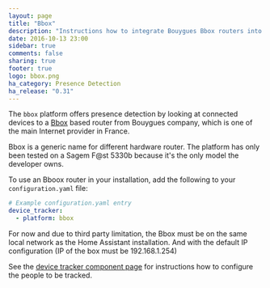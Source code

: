 ```yaml
---
layout: page
title: "Bbox"
description: "Instructions how to integrate Bouygues Bbox routers into Home Assistant."
date: 2016-10-13 23:00
sidebar: true
comments: false
sharing: true
footer: true
logo: bbox.png
ha_category: Presence Detection
ha_release: "0.31"
---
```



The `bbox` platform offers presence detection by looking at connected devices to a [Bbox](https://fr.wikipedia.org/wiki/Bbox) based router from Bouygues company, which is one of the main Internet provider in France.

<p class='note'>
Bbox is a generic name for different hardware router. The platform has only been tested on a Sagem F@st 5330b because it's the only model the developer owns. 
</p>

To use an Bboox router in your installation, add the following to your `configuration.yaml` file:

```yaml
# Example configuration.yaml entry
device_tracker:
  - platform: bbox
```

<p class='note warning'>
For now and due to third party limitation, the Bbox must be on the same local network as the Home Assistant installation. And with the default IP configuration (IP of the box must be 192.168.1.254)
</p>

See the [device tracker component page](/components/device_tracker/) for instructions how to configure the people to be tracked.

